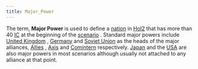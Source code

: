 ```yaml
---
title: Major_Power
---
```

The term, **Major Power** is used to define a
[nation](/wiki/index.php?title=Nation&action=edit&redlink=1 "Nation (page does not exist)")
in [HoI2](/wiki/HoI2 "HoI2") that has more than 40 [IC](/wiki/IC "IC")
at the beginning of the
[scenario](/wiki/index.php?title=Scenario&action=edit&redlink=1 "Scenario (page does not exist)")
. Standard major powers include [United
Kingdom](/wiki/United_Kingdom "United Kingdom") ,
[Germany](/wiki/Germany "Germany") and [Soviet
Union](/wiki/Soviet_Union "Soviet Union") as the heads of the major
alliances, [Allies](/wiki/Allies "Allies") , [Axis](/wiki/Axis "Axis")
and [Comintern](/wiki/Comintern "Comintern") respectively.
[Japan](/wiki/Japan "Japan") and the [USA](/wiki/USA "USA") are also
major powers in most scenarios although usually not attached to any
alliance at that point.
